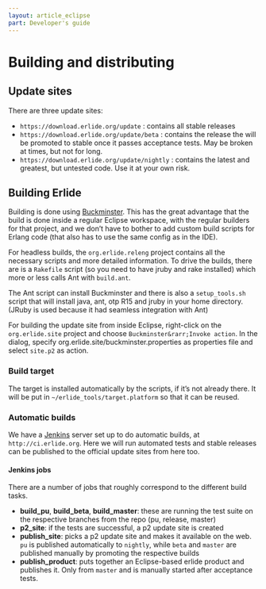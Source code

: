 ```yaml
---
layout: article_eclipse
part: Developer's guide
---
```

# Building and distributing

## Update sites

There are three update sites:

-   `https://download.erlide.org/update` : contains all stable releases
-   `https://download.erlide.org/update/beta` : contains the release the will be
    promoted to stable once it passes acceptance tests. May be broken at
    times, but not for long.
-   `https://download.erlide.org/update/nightly` : contains the latest and
    greatest, but untested code. Use it at your own risk.

## Building Erlide

Building is done using [Buckminster](http://eclipse.org/buckminster).
This has the great advantage that the build is done inside a regular
Eclipse workspace, with the regular builders for that project, and we
don’t have to bother to add custom build scripts for Erlang code (that
also has to use the same config as in the IDE).

For headless builds, the `org.erlide.releng` project contains all the
necessary scripts and more detailed information. To drive the builds,
there are is a `Rakefile` script (so you need to have jruby and rake
installed) which more or less calls Ant with `build.ant`.

The Ant script can install Buckminster and there is also a
`setup_tools.sh` script that will install java, ant, otp R15 and jruby
in your home directory. (JRuby is used because it had seamless integration with Ant)

For building the update site from inside Eclipse, right-click on the
`org.erlide.site` project and choose `Buckminster&rarr;Invoke action`. In the
dialog, specify org.erlide.site/buckminster.properties as properties
file and select `site.p2` as action. 

### Build target

The target is installed automatically by the scripts, if it’s not
already there. It will be put in `~/erlide_tools/target.platform` so
that it can be reused.

### Automatic builds

We have a [Jenkins](http://jenkins-ci.org) server set up to do automatic
builds, at `http://ci.erlide.org`. Here we will run automated tests and
stable releases can be published to the official update sites from here
too.

#### Jenkins jobs

There are a number of jobs that roughly correspond to the different
build tasks.

-   **build_pu**, **build_beta**, **build_master**: these are running the test suite on
    the respective branches from the repo (pu, release, master)
-   **p2\_site**: if the tests are successful, a p2 update site is
    created
-   **publish\_site**: picks a p2 update site and makes it available on
    the web. `pu` is published automatically to `nightly`, while `beta`
    and `master` are published manually by promoting the respective
    builds
-   **publish\_product**: puts together an Eclipse-based erlide product
    and publishes it. Only from `master` and is manually started after
    acceptance tests. 

